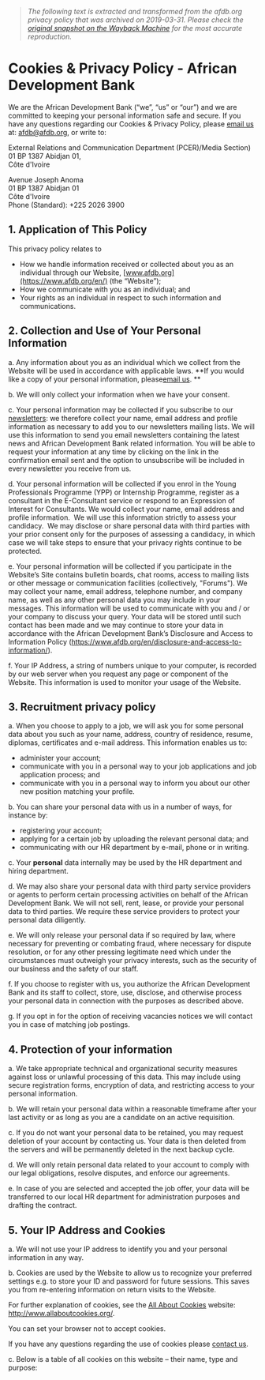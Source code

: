 > *The following text is extracted and transformed from the afdb.org privacy policy that was archived on 2019-03-31. Please check the [original snapshot on the Wayback Machine](https://web.archive.org/web/20190331124937id_/https%3A//www.afdb.org/en/cookies-privacy-policy) for the most accurate reproduction.*

# Cookies & Privacy Policy - African Development Bank

We are the African Development Bank (“we”, “us” or “our”) and we are committed to keeping your personal information safe and secure. If you have any questions regarding our Cookies & Privacy Policy, please [email us](mailto:afdb@afdb.org) at: [afdb@afdb.org](mailto:afdb@afdb.org), or write to: 

External Relations and Communication Department (PCER)/Media Section)  
01 BP 1387 Abidjan 01,  
Côte d'Ivoire

Avenue Joseph Anoma  
01 BP 1387 Abidjan 01  
Côte d'Ivoire  
Phone (Standard): +225 2026 3900

## 1\. Application of This Policy

This privacy policy relates to

  * How we handle information received or collected about you as an individual through our Website, [www.afdb.org](https://www.afdb.org/en/) (the “Website”);
  * How we communicate with you as an individual; and
  * Your rights as an individual in respect to such information and communications.



## 2\. Collection and Use of Your Personal Information

a. Any information about you as an individual which we collect from the Website will be used in accordance with applicable laws. **If you would like a copy of your personal information, please[email us](mailto:afdb@afdb.org). **

b. We will only collect your information when we have your consent.

c. Your personal information may be collected if you subscribe to our [newsletters](https://www.afdb.org/en/register/): we therefore collect your name, email address and profile information as necessary to add you to our newsletters mailing lists. We will use this information to send you email newsletters containing the latest news and African Development Bank related information. You will be able to request your information at any time by clicking on the link in the confirmation email sent and the option to unsubscribe will be included in every newsletter you receive from us.

d. Your personal information will be collected if you enrol in the Young Professionals Programme (YPP) or Internship Programme, register as a consultant in the E-Consultant service or respond to an Expression of Interest for Consultants. We would collect your name, email address and profile information.  We will use this information strictly to assess your candidacy.  We may disclose or share personal data with third parties with your prior consent only for the purposes of assessing a candidacy, in which case we will take steps to ensure that your privacy rights continue to be protected. 

e. Your personal information will be collected if you participate in the Website’s Site contains bulletin boards, chat rooms, access to mailing lists or other message or communication facilities (collectively, "Forums"). We may collect your name, email address, telephone number, and company name, as well as any other personal data you may include in your messages. This information will be used to communicate with you and / or your company to discuss your query. Your data will be stored until such contact has been made and we may continue to store your data in accordance with the African Development Bank’s Disclosure and Access to Information Policy (https://www.afdb.org/en/disclosure-and-access-to-information/). 

f. Your IP Address, a string of numbers unique to your computer, is recorded by our web server when you request any page or component of the Website. This information is used to monitor your usage of the Website.

## 3\. Recruitment privacy policy

a. When you choose to apply to a job, we will ask you for some personal data about you such as your name, address, country of residence, resume, diplomas, certificates and e-mail address. This information enables us to:

  * administer your account;
  * communicate with you in a personal way to your job applications and job application process; and
  * communicate with you in a personal way to inform you about our other new position matching your profile.



b. You can share your personal data with us in a number of ways, for instance by:

  * registering your account;
  * applying for a certain job by uploading the relevant personal data; and
  * communicating with our HR department by e-mail, phone or in writing.



c. Your **personal** data internally may be used by the HR department and hiring department.

d. We may also share your personal data with third party service providers or agents to perform certain processing activities on behalf of the African Development Bank. We will not sell, rent, lease, or provide your personal data to third parties. We require these service providers to protect your personal data diligently.

e. We will only release your personal data if so required by law, where necessary for preventing or combating fraud, where necessary for dispute resolution, or for any other pressing legitimate need which under the circumstances must outweigh your privacy interests, such as the security of our business and the safety of our staff.

f. If you choose to register with us, you authorize the African Development Bank and its staff to collect, store, use, disclose, and otherwise process your personal data in connection with the purposes as described above.

g. If you opt in for the option of receiving vacancies notices we will contact you in case of matching job postings.

## 4\. Protection of your information

a. We take appropriate technical and organizational security measures against loss or unlawful processing of this data. This may include using secure registration forms, encryption of data, and restricting access to your personal information.

b. We will retain your personal data within a reasonable timeframe after your last activity or as long as you are a candidate on an active requisition.

c. If you do not want your personal data to be retained, you may request deletion of your account by contacting us. Your data is then deleted from the servers and will be permanently deleted in the next backup cycle.

d. We will only retain personal data related to your account to comply with our legal obligations, resolve disputes, and enforce our agreements.

e. In case of you are selected and accepted the job offer, your data will be transferred to our local HR department for administration purposes and drafting the contract. 

## 5\. Your IP Address and Cookies

a. We will not use your IP address to identify you and your personal information in any way.

b. Cookies are used by the Website to allow us to recognize your preferred settings e.g. to store your ID and password for future sessions. This saves you from re-entering information on return visits to the Website. 

For further explanation of cookies, see the [All About Cookies](http://www.allaboutcookies.org/) website: <http://www.allaboutcookies.org/>.

You can set your browser not to accept cookies.

If you have any questions regarding the use of cookies please [contact us](https://www.afdb.org/en/contact-us/).

c. Below is a table of all cookies on this website – their name, type and purpose:
